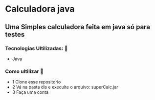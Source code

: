 # Calculadora java
## Uma Simples calculadora feita em java só para testes

### Tecnologias Ultilizadas: :book:
- Java

### Como ultilizar :book:
- 1 Clone esse repositorio
- 2 Vá na pasta dis e execulte o arquivo: superCalc.jar 
- 3 Faça uma conta

